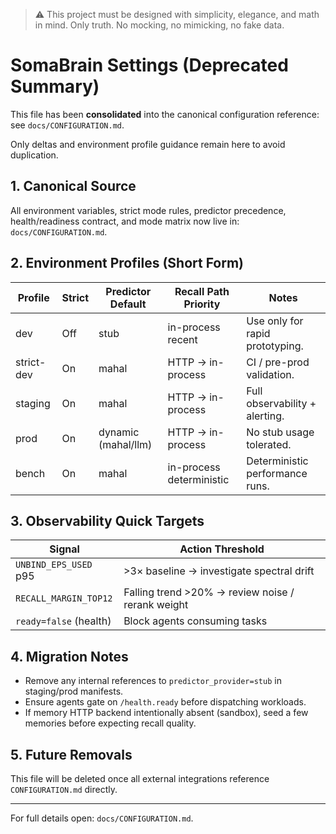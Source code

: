 > :warning: This project must be designed with simplicity, elegance, and math in mind. Only truth. No mocking, no mimicking, no fake data.

# SomaBrain Settings (Deprecated Summary)

This file has been **consolidated** into the canonical configuration reference: see
`docs/CONFIGURATION.md`.

Only deltas and environment profile guidance remain here to avoid duplication.

## 1. Canonical Source
All environment variables, strict mode rules, predictor precedence, health/readiness contract,
and mode matrix now live in: `docs/CONFIGURATION.md`.

## 2. Environment Profiles (Short Form)
| Profile | Strict | Predictor Default | Recall Path Priority | Notes |
|---------|--------|-------------------|----------------------|-------|
| dev | Off | stub | in-process recent | Use only for rapid prototyping. |
| strict-dev | On | mahal | HTTP -> in-process | CI / pre-prod validation. |
| staging | On | mahal | HTTP -> in-process | Full observability + alerting. |
| prod | On | dynamic (mahal/llm) | HTTP -> in-process | No stub usage tolerated. |
| bench | On | mahal | in-process deterministic | Deterministic performance runs. |

## 3. Observability Quick Targets
| Signal | Action Threshold |
|--------|------------------|
| `UNBIND_EPS_USED` p95 | >3× baseline → investigate spectral drift |
| `RECALL_MARGIN_TOP12` | Falling trend >20% → review noise / rerank weight |
| `ready=false` (health) | Block agents consuming tasks |

## 4. Migration Notes
- Remove any internal references to `predictor_provider=stub` in staging/prod manifests.
- Ensure agents gate on `/health.ready` before dispatching workloads.
- If memory HTTP backend intentionally absent (sandbox), seed a few memories before expecting recall quality.

## 5. Future Removals
This file will be deleted once all external integrations reference `CONFIGURATION.md` directly.

---
For full details open: `docs/CONFIGURATION.md`.
